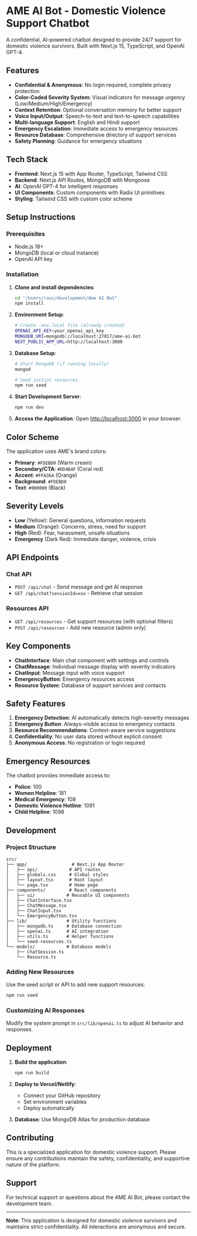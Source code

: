 # AME AI Bot - Domestic Violence Support Chatbot

A confidential, AI-powered chatbot designed to provide 24/7 support for domestic violence survivors. Built with Next.js 15, TypeScript, and OpenAI GPT-4.

## Features

- **Confidential & Anonymous**: No login required, complete privacy protection
- **Color-Coded Severity System**: Visual indicators for message urgency (Low/Medium/High/Emergency)
- **Context Retention**: Optional conversation memory for better support
- **Voice Input/Output**: Speech-to-text and text-to-speech capabilities
- **Multi-language Support**: English and Hindi support
- **Emergency Escalation**: Immediate access to emergency resources
- **Resource Database**: Comprehensive directory of support services
- **Safety Planning**: Guidance for emergency situations

## Tech Stack

- **Frontend**: Next.js 15 with App Router, TypeScript, Tailwind CSS
- **Backend**: Next.js API Routes, MongoDB with Mongoose
- **AI**: OpenAI GPT-4 for intelligent responses
- **UI Components**: Custom components with Radix UI primitives
- **Styling**: Tailwind CSS with custom color scheme

## Setup Instructions

### Prerequisites

- Node.js 18+ 
- MongoDB (local or cloud instance)
- OpenAI API key

### Installation

1. **Clone and install dependencies**:
   ```bash
   cd "/Users/ravi/development/Ame AI Bot"
   npm install
   ```

2. **Environment Setup**:
   ```bash
   # Create .env.local file (already created)
   OPENAI_API_KEY=your_openai_api_key
   MONGODB_URI=mongodb://localhost:27017/ame-ai-bot
   NEXT_PUBLIC_APP_URL=http://localhost:3000
   ```

3. **Database Setup**:
   ```bash
   # Start MongoDB (if running locally)
   mongod
   
   # Seed initial resources
   npm run seed
   ```

4. **Start Development Server**:
   ```bash
   npm run dev
   ```

5. **Access the Application**:
   Open [http://localhost:3000](http://localhost:3000) in your browser.

## Color Scheme

The application uses AME's brand colors:

- **Primary**: `#FDEBD0` (Warm cream)
- **Secondary/CTA**: `#DD4B4F` (Coral red)
- **Accent**: `#FFA36A` (Orange)
- **Background**: `#FDEBD0`
- **Text**: `#000000` (Black)

## Severity Levels

- **Low** (Yellow): General questions, information requests
- **Medium** (Orange): Concerns, stress, need for support
- **High** (Red): Fear, harassment, unsafe situations
- **Emergency** (Dark Red): Immediate danger, violence, crisis

## API Endpoints

### Chat API
- `POST /api/chat` - Send message and get AI response
- `GET /api/chat?sessionId=xxx` - Retrieve chat session

### Resources API
- `GET /api/resources` - Get support resources (with optional filters)
- `POST /api/resources` - Add new resource (admin only)

## Key Components

- **ChatInterface**: Main chat component with settings and controls
- **ChatMessage**: Individual message display with severity indicators
- **ChatInput**: Message input with voice support
- **EmergencyButton**: Emergency resources access
- **Resource System**: Database of support services and contacts

## Safety Features

1. **Emergency Detection**: AI automatically detects high-severity messages
2. **Emergency Button**: Always-visible access to emergency contacts
3. **Resource Recommendations**: Context-aware service suggestions
4. **Confidentiality**: No user data stored without explicit consent
5. **Anonymous Access**: No registration or login required

## Emergency Resources

The chatbot provides immediate access to:

- **Police**: 100
- **Women Helpline**: 181
- **Medical Emergency**: 108
- **Domestic Violence Hotline**: 1091
- **Child Helpline**: 1098

## Development

### Project Structure
```
src/
├── app/                 # Next.js App Router
│   ├── api/            # API routes
│   ├── globals.css     # Global styles
│   ├── layout.tsx      # Root layout
│   └── page.tsx        # Home page
├── components/         # React components
│   ├── ui/            # Reusable UI components
│   ├── ChatInterface.tsx
│   ├── ChatMessage.tsx
│   ├── ChatInput.tsx
│   └── EmergencyButton.tsx
├── lib/               # Utility functions
│   ├── mongodb.ts     # Database connection
│   ├── openai.ts      # AI integration
│   ├── utils.ts       # Helper functions
│   └── seed-resources.ts
└── models/            # Database models
    ├── ChatSession.ts
    └── Resource.ts
```

### Adding New Resources

Use the seed script or API to add new support resources:

```bash
npm run seed
```

### Customizing AI Responses

Modify the system prompt in `src/lib/openai.ts` to adjust AI behavior and responses.

## Deployment

1. **Build the application**:
   ```bash
   npm run build
   ```

2. **Deploy to Vercel/Netlify**:
   - Connect your GitHub repository
   - Set environment variables
   - Deploy automatically

3. **Database**: Use MongoDB Atlas for production database

## Contributing

This is a specialized application for domestic violence support. Please ensure any contributions maintain the safety, confidentiality, and supportive nature of the platform.

## Support

For technical support or questions about the AME AI Bot, please contact the development team.

---

**Note**: This application is designed for domestic violence survivors and maintains strict confidentiality. All interactions are anonymous and secure.